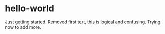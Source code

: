 # hello-world
Just getting started. 
Removed first text, this is logical and confusing.
Trying now to add more.
